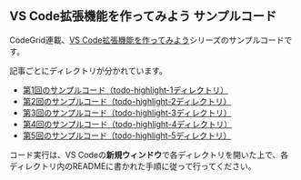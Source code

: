 ## VS Code拡張機能を作ってみよう サンプルコード

CodeGrid連載、[VS Code拡張機能を作ってみよう](https://www.codegrid.net/series/2023-vscode-extension)シリーズのサンプルコードです。

記事ごとにディレクトリが分かれています。

- [第1回のサンプルコード（todo-highlight-1ディレクトリ）](/todo-highlight-1)
- [第2回のサンプルコード（todo-highlight-2ディレクトリ）](/todo-highlight-2)
- [第3回のサンプルコード（todo-highlight-3ディレクトリ）](/todo-highlight-3)
- [第4回のサンプルコード（todo-highlight-4ディレクトリ）](/todo-highlight-4)
- [第5回のサンプルコード（todo-highlight-5ディレクトリ）](/todo-highlight-5)

コード実行は、VS Codeの**新規ウィンドウ**で各ディレクトリを開いた上で、各ディレクトリ内のREADMEに書かれた手順に従って行ってください。
